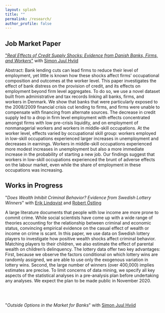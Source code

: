 ```yaml
---
layout: splash
title: ""
permalink: /research/
author_profile: false
---
```


## Job Market Paper
["*Real Effects of Credit Supply Shocks: Evidence from Danish Banks, Firms, and Workers*"](https://www.dropbox.com/s/qqpvkbzdtt91vub/schroeder_jmp.pdf?dl=0) with [Simon Juul Hviid](https://www.nationalbanken.dk/en/research/economists/Pages/Simon-Juul-Hviid.aspx)

Abstract: Bank lending cuts can lead firms to reduce their level of employment, yet little is known how these shocks affect firms' occupational composition and outcomes at the worker level.  This paper investigates the effect of bank distress on the provision of credit, and its effects on employment beyond firm level aggregates.  To do so, we use a novel dataset built from administrative and tax records linking all banks, firms, and workers in Denmark.  We show that banks that were particularly exposed to the 2008/2009 financial crisis cut lending to firms, and firms were unable to compensate with financing from alternate sources. The decrease in credit supply led to a drop in firm level employment with effects concentrated amongst firms with low pre-crisis liquidity, and on employment of nonmanagerial workers and workers in middle-skill occupations. At the worker level, effects varied by occupational skill group: workers employed in low-skill occupations experienced larger increases in unemployment and decreases in earnings. Workers in middle-skill occupations experienced more modest increases in unemployment but also a more immediate increase in the probability of starting a new job. Our findings suggest that workers in low-skill occupations experienced the brunt of adverse effects on the labour market, even while the share of employment in these occupations was increasing.

## Works in Progress
"*Does Wealth Inhibit Criminal Behavior? Evidence from Swedish Lottery Winners*" with [Erik Lindqvist](https://sites.google.com/site/eriklindqvistsse/) and [Robert Östling](https://sites.google.com/view/robertostling)

A large literature documents that people with low income are more prone to commit crime. While social scientists have come up with a wide range of theories accounting for the relationship between criminal and economic status, convincing empirical evidence on the casual effect of wealth or income on crime is scant. In this paper, we use data on Swedish lottery players to investigate how positive wealth shocks affect criminal behavior. Matching players to their children, we also estimate the effect of parental wealth on children’s delinquency. The lottery data offer two key advantages: First, because we observe the factors conditional on which lottery wins are randomly assigned, we are able to use only the exogenous variation in lottery wins. Second, the large number of winners (over 400,000) implies estimates are precise. To limit concerns of data mining, we specify all key aspects of the statistical analyses in a pre-analysis plan before undertaking any analyses. We expect the plan to be made public in November 2020.

<br/><br/>

"*Outside Options in the Market for Banks*" with [Simon Juul Hviid](https://www.nationalbanken.dk/en/research/economists/Pages/Simon-Juul-Hviid.aspx)